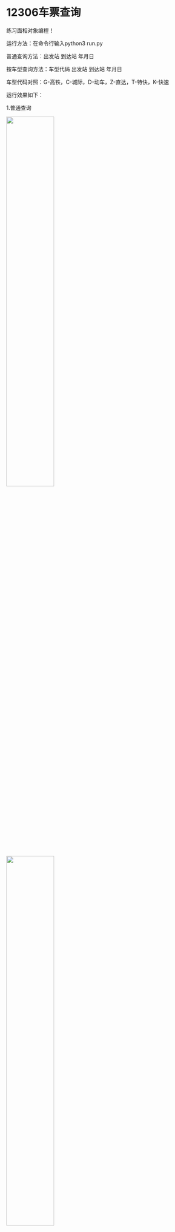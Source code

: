 # 12306车票查询
 
练习面相对象编程！
 
运行方法：在命令行输入python3 run.py 

普通查询方法：出发站 到达站 年月日

按车型查询方法：车型代码 出发站 到达站 年月日

车型代码对照：G-高铁，C-城际，D-动车，Z-直达，T-特快，K-快速
 
运行效果如下：

1.普通查询

<img alt="" src="http://ouiffqj3p.bkt.clouddn.com/train20170909a.png" width="50%">

<img alt="" src="http://ouiffqj3p.bkt.clouddn.com/train20170909b.png" width="50%">
 
2.按车型查询
 
<img alt="" src="http://ouiffqj3p.bkt.clouddn.com/train20170909c.png" width="50%">
 
<img alt="" src="http://ouiffqj3p.bkt.clouddn.com/train20170909d.png" width="50%">

